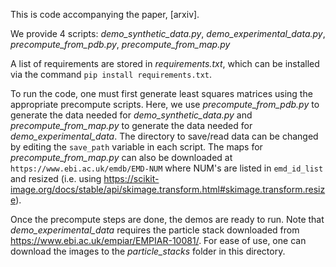 This is code accompanying the paper, [arxiv].

We provide 4 scripts: *demo_synthetic_data.py*, *demo_experimental_data.py*, *precompute_from_pdb.py*, *precompute_from_map.py*

A list of requirements are stored in *requirements.txt*, which can be installed via the command `pip install requirements.txt`.

To run the code, one must first generate least squares matrices using the appropriate precompute scripts. Here, we use *precompute_from_pdb.py* to generate the data needed for *demo_synthetic_data.py* and *precompute_from_map.py* to generate the data needed for *demo_experimental_data*. The directory to save/read data can be changed by editing the `save_path` variable in each script. The maps for *precompute_from_map.py* can also be downloaded at `https://www.ebi.ac.uk/emdb/EMD-NUM` where NUM's are listed in `emd_id_list` and resized (i.e. using https://scikit-image.org/docs/stable/api/skimage.transform.html#skimage.transform.resize).

Once the precompute steps are done, the demos are ready to run. Note that *demo_experimental_data* requires the particle stack downloaded from https://www.ebi.ac.uk/empiar/EMPIAR-10081/. For ease of use, one can download the images to the *particle_stacks* folder in this directory.
